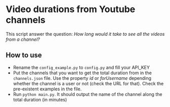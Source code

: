 # Video durations from Youtube channels

This script answer the question: *How long would it take to see all the videos from a channel?*

## How to use

* Rename the `config_example.py` to `config.py` and fill your API_KEY
* Put the channels that you want to get the total duration from in the `channels.json` file. Use the property _id_ or _forUsername_ depending whether the channel is a user or not (check the URL for that). Check the pre-existent examples in the file.
* Run `python main.py`. It should output the name of the channel along the total duration (in minutes)